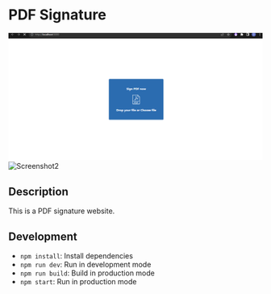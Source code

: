 # PDF Signature
![Screenshot1](https://github.com/softlover1026/PDF-Signature/blob/main/public/imgs/Screenshot_1.png)
![Screenshot2](https://github.com/softlover1026/Web-Genie/blob/main/public/imgs/Screenshot_2.png)

## Description

This is a PDF signature website.

## Development

- `npm install`: Install dependencies
- `npm run dev`: Run in development mode
- `npm run build`: Build in production mode
- `npm start`: Run in production mode